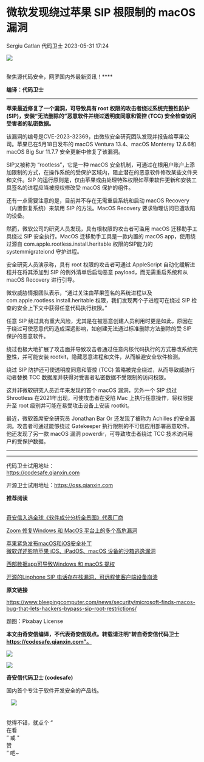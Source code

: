 #  微软发现绕过苹果 SIP 根限制的 macOS 漏洞   
Sergiu Gatlan  代码卫士   2023-05-31 17:24  
  
![](https://mmbiz.qpic.cn/mmbiz_gif/Az5ZsrEic9ot90z9etZLlU7OTaPOdibteeibJMMmbwc29aJlDOmUicibIRoLdcuEQjtHQ2qjVtZBt0M5eVbYoQzlHiaw/640?wx_fmt=gif "")  
  
   
聚焦源代码安全，网罗国内外最新资讯！****  
  
**编译：代码卫士**  
  
****  
**苹果最近修复了一个漏洞，可导致具有 root 权限的攻击者绕过系统完整性防护 (SIP)，安装“无法删除的”恶意软件并绕过透明度同意和管控 (TCC) 安全检查访问受害者的私密数据。**  
  
  
  
  
该漏洞的编号是CVE-2023-32369，由微软安全研究团队发现并报告给苹果公司。苹果已在5月18日发布的 macOS Ventura 13.4、macOS Monterey 12.6.6和macOS Big Sur 11.7.7 安全更新中修复了该漏洞。  
  
SIP又被称为 “rootless”，它是一种 macOS 安全机制，可通过在根用户账户上添加限制的方式，在操作系统的受保护区域内，阻止潜在的恶意软件修改某些文件夹和文件。SIP 的运行原则是，仅由苹果或由处理特殊权限如苹果软件更新和安装工具签名的进程应当被授权修改受 macOS 保护的组件。  
  
还有一点需要注意的是，目前并不存在无需重启系统和启动 macOS Recovery（内置恢复系统）来禁用 SIP 的方法。MacOS Recovery 要求物理访问已遭攻陷的设备。  
  
然而，微软公司的研究人员发现，具有根权限的攻击者可滥用 macOS 迁移助手工具绕过 SIP 安全执行。MacOS 迁移助手工具是一款内置的 macOS app，使用绕过源自 com.apple.rootless.install.heritable 权限的SIP能力的 systemmigrateiond 守护进程。  
  
安全研究人员演示称，具有 root 权限的攻击者可通过 AppleScript 自动化缓解进程并在将其添加到 SIP 的例外清单后启动恶意 payload，而无需重启系统和从 macOS Recovery 进行引导。  
  
微软威胁情报团队表示，“通过关注由苹果签名的系统进程以及 com.apple.rootless.install.heritable 权限，我们发现两个子进程可在绕过 SIP 检查的安全上下文中获得任意代码执行权限。”  
  
任意 SIP 绕过具有重大风险，尤其是在被恶意创建人员利用时更是如此，原因在于绕过可使恶意代码造成深远影响，如创建无法通过标准删除方法删除的受 SIP 保护的恶意软件。  
  
绕过也极大地扩展了攻击面并导致攻击者通过任意内核代码执行的方式篡改系统完整性，并可能安装 rootkit，隐藏恶意进程和文件，从而躲避安全软件检测。  
  
绕过 SIP 防护还可使透明度同意和管控 (TCC) 策略被完全绕过，从而导致威胁行动者替换 TCC 数据库并获得对受害者私密数据不受限制的访问权限。  
  
这并非微软研究人员近年来发现的首个 macOS 漏洞，另外一个 SIP 绕过 Shrootless 在2021年出现，可使攻击者在受陷 Mac 上执行任意操作，将权限提升至 root 级别并可能在易受攻击设备上安装 rootkit。  
  
最近，微软首席安全研究员 Jonathan Bar Or 还发现了被称为 Achilles 的安全漏洞。攻击者可通过能够绕过 Gatekeeper 执行限制的不可信应用部署恶意软件。他还发现了另一款 macOS 漏洞 powerdir，可导致攻击者绕过 TCC 技术访问用户的受保护数据。  
  
  
  
****  
****  
代码卫士试用地址：  
https://codesafe.qianxin.com  
  
开源卫士试用地址：https://oss.qianxin.com  
  
  
  
  
  
  
  
  
  
  
  
  
**推荐阅读**  
  
[](http://mp.weixin.qq.com/s?__biz=MzI2NTg4OTc5Nw==&mid=2247511052&idx=3&sn=fb116392e405ae62e6c339117fffdb59&chksm=ea949d66dde31470758b6ee8f9dbecdb67ef6c0c8af277f26b83b60dbac95748d28db787a4b4&scene=21#wechat_redirect)  
[奇安信入选全球《软件成分分析全景图》代表厂商](http://mp.weixin.qq.com/s?__biz=MzI2NTg4OTc5Nw==&mid=2247515374&idx=1&sn=8b491039bc40f1e5d4e1b29d8c95f9e7&chksm=ea948d84dde30492f8a6c9953f69dbed1f483b6bc9b4480cab641fbc69459d46bab41cdc4859&scene=21#wechat_redirect)  
  
  
[Zoom 修复Windows 和 MacOS 平台上的多个高危漏洞](http://mp.weixin.qq.com/s?__biz=MzI2NTg4OTc5Nw==&mid=2247515248&idx=3&sn=efcb69755e1725002e1132202e9fd131&chksm=ea948d1adde3040cde57da5db0825a83b7d3aab9f8d9b9a0736d4fa3ad90a2a44810426cdecd&scene=21#wechat_redirect)  
  
  
[苹果紧急发布macOS和iOS安全补丁](http://mp.weixin.qq.com/s?__biz=MzI2NTg4OTc5Nw==&mid=2247513005&idx=4&sn=d917d7842e64544a3258d7d993033621&chksm=ea9482c7dde30bd1b1df774d8f19c6c8ba630dfa0e795ba0ef73db4a1d5ed532d9bcbef75ce1&scene=21#wechat_redirect)  
[微软详述影响苹果 iOS、iPadOS、macOS 设备的沙箱逃逸漏洞](http://mp.weixin.qq.com/s?__biz=MzI2NTg4OTc5Nw==&mid=2247512944&idx=2&sn=d4eadd75c1a517158050fee4b426c96d&chksm=ea94821adde30b0ca1a9fe01b01d12a5925479f01abfd7dd02cf3d8fa29e782d5524bdf64933&scene=21#wechat_redirect)  
  
  
[西部数据app可导致Windows 和 macOS 提权](http://mp.weixin.qq.com/s?__biz=MzI2NTg4OTc5Nw==&mid=2247511011&idx=1&sn=875472800b32dc8b11c92a6c49270a9c&chksm=ea949a89dde3139f3a9f85a1ace44ff2856996e021b7e086def08bc66230ec0ed14647c4ee59&scene=21#wechat_redirect)  
  
  
[开源的Linphone SIP 电话存在栈漏洞，可远程使客户端设备崩溃](http://mp.weixin.qq.com/s?__biz=MzI2NTg4OTc5Nw==&mid=2247507604&idx=1&sn=7171a6a61d5cf51a7319a013f598da2d&chksm=ea94effedde366e814e7d08c75786a53f6282c8df842a1919c580db26ce46627ab86ccc64f4c&scene=21#wechat_redirect)  
  
  
  
  
**原文链接**  
  
  
https://www.bleepingcomputer.com/news/security/microsoft-finds-macos-bug-that-lets-hackers-bypass-sip-root-restrictions/  
  
  
题图：Pixabay License  
  
  
**本文由奇安信编译，不代表奇安信观点。转载请注明“转自奇安信代码卫士 https://codesafe.qianxin.com”。**  
  
  
  
  
![](https://mmbiz.qpic.cn/mmbiz_jpg/oBANLWYScMSf7nNLWrJL6dkJp7RB8Kl4zxU9ibnQjuvo4VoZ5ic9Q91K3WshWzqEybcroVEOQpgYfx1uYgwJhlFQ/640?wx_fmt=jpeg "")  
  
![](https://mmbiz.qpic.cn/mmbiz_jpg/oBANLWYScMSN5sfviaCuvYQccJZlrr64sRlvcbdWjDic9mPQ8mBBFDCKP6VibiaNE1kDVuoIOiaIVRoTjSsSftGC8gw/640?wx_fmt=jpeg "")  
  
**奇安信代码卫士 (codesafe)**  
  
国内首个专注于软件开发安全的产品线。  
  
   ![](https://mmbiz.qpic.cn/mmbiz_gif/oBANLWYScMQ5iciaeKS21icDIWSVd0M9zEhicFK0rbCJOrgpc09iaH6nvqvsIdckDfxH2K4tu9CvPJgSf7XhGHJwVyQ/640?wx_fmt=gif "")  
  
   
觉得不错，就点个 “  
在看  
” 或 "  
赞  
” 吧~  
  
